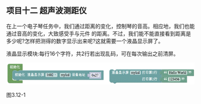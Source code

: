 ## 项目十二 超声波测距仪

在上一个电子琴任务中，我们通过距离的变化，控制琴的音高。相应地，我们也能通过音高的变化，大致感受手与元件 的距离。不过，我们能不能直接看到距离是多少呢?怎样把测得的数字显示出来呢?这就需要一个液晶显示屏了。

液晶显示模块:每行16个字符，共2行若出现乱码，可在每次输出之前清屏。

![屏幕快照 2018-07-06 06.40.35.png](/assets/image347.gif)

图3.12-1